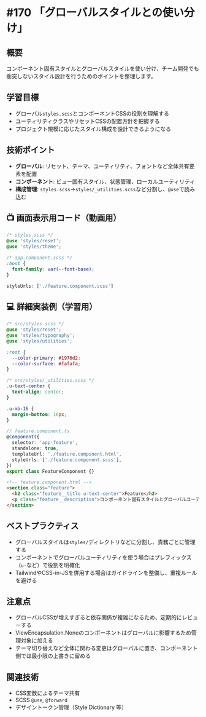 # #170 「グローバルスタイルとの使い分け」

## 概要
コンポーネント固有スタイルとグローバルスタイルを使い分け、チーム開発でも衝突しないスタイル設計を行うためのポイントを整理します。

## 学習目標
- グローバル`styles.scss`とコンポーネントCSSの役割を理解する
- ユーティリティクラスやリセットCSSの配置方針を把握する
- プロジェクト規模に応じたスタイル構成を設計できるようになる

## 技術ポイント
- **グローバル**: リセット、テーマ、ユーティリティ、フォントなど全体共有要素を配置
- **コンポーネント**: ビュー固有スタイル、状態管理、ローカルユーティリティ
- **構成管理**: `styles.scss`->`styles/_utilities.scss`など分割し、`@use`で読み込む

## 📺 画面表示用コード（動画用）

```scss
/* styles.scss */
@use 'styles/reset';
@use 'styles/theme';
```

```scss
/* app.component.scss */
:host {
  font-family: var(--font-base);
}
```

```typescript
styleUrls: ['./feature.component.scss']
```

## 💻 詳細実装例（学習用）
```scss
/* src/styles.scss */
@use 'styles/reset';
@use 'styles/typography';
@use 'styles/utilities';

:root {
  --color-primary: #1976d2;
  --color-surface: #fafafa;
}
```

```scss
/* src/styles/_utilities.scss */
.u-text-center {
  text-align: center;
}

.u-mb-16 {
  margin-bottom: 16px;
}
```

```typescript
// feature.component.ts
@Component({
  selector: 'app-feature',
  standalone: true,
  templateUrl: './feature.component.html',
  styleUrls: ['./feature.component.scss'],
})
export class FeatureComponent {}
```

```html
<!-- feature.component.html -->
<section class="feature">
  <h2 class="feature__title u-text-center">Feature</h2>
  <p class="feature__description">コンポーネント固有スタイルとグローバルユーティリティを併用します。</p>
</section>
```

## ベストプラクティス
- グローバルスタイルは`styles/`ディレクトリなどに分割し、責務ごとに管理する
- コンポーネントでグローバルユーティリティを使う場合はプレフィックス（`u-`など）で役割を明確化
- TailwindやCSS-in-JSを併用する場合はガイドラインを整備し、重複ルールを避ける

## 注意点
- グローバルCSSが増えすぎると依存関係が複雑になるため、定期的にレビューする
- ViewEncapsulation.Noneのコンポーネントはグローバルに影響するため管理対象に加える
- テーマ切り替えなど全体に関わる変更はグローバルに置き、コンポーネント側では最小限の上書きに留める

## 関連技術
- CSS変数によるテーマ共有
- SCSS `@use`, `@forward`
- デザイントークン管理（Style Dictionary 等）
